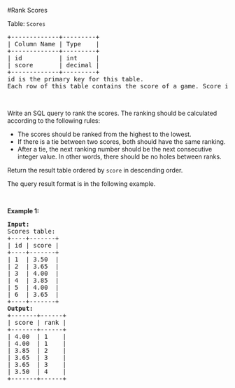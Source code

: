 #Rank Scores
<p>Table: <code>Scores</code></p>
<pre>+-------------+---------+
| Column Name | Type    |
+-------------+---------+
| id          | int     |
| score       | decimal |
+-------------+---------+
id is the primary key for this table.
Each row of this table contains the score of a game. Score is a floating point value with two decimal places.
</pre>
<p> </p>
<p>Write an SQL query to rank the scores. The ranking should be calculated according to the following rules:</p>
<ul>
<li>The scores should be ranked from the highest to the lowest.</li>
<li>If there is a tie between two scores, both should have the same ranking.</li>
<li>After a tie, the next ranking number should be the next consecutive integer value. In other words, there should be no holes between ranks.</li>
</ul>
<p>Return the result table ordered by <code>score</code> in descending order.</p>
<p>The query result format is in the following example.</p>
<p> </p>
<p><strong class="example">Example 1:</strong></p>
<pre><strong>Input:</strong> 
Scores table:
+----+-------+
| id | score |
+----+-------+
| 1  | 3.50  |
| 2  | 3.65  |
| 3  | 4.00  |
| 4  | 3.85  |
| 5  | 4.00  |
| 6  | 3.65  |
+----+-------+
<strong>Output:</strong> 
+-------+------+
| score | rank |
+-------+------+
| 4.00  | 1    |
| 4.00  | 1    |
| 3.85  | 2    |
| 3.65  | 3    |
| 3.65  | 3    |
| 3.50  | 4    |
+-------+------+
</pre>
